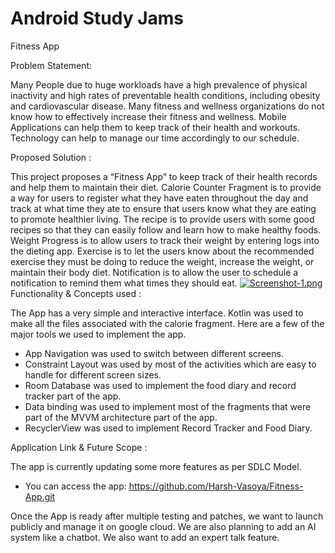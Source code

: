 
# Android Study Jams

Fitness App

Problem Statement:

Many People due to huge workloads have a high prevalence of physical inactivity and high rates of preventable health conditions, including obesity and cardiovascular disease. Many fitness and wellness organizations do not know how to effectively increase their fitness and wellness. Mobile Applications can help them to keep track of their health and workouts. Technology can help to manage our time accordingly to our schedule.

Proposed Solution :

This project proposes a “Fitness App” to keep track of their health records and help them to maintain their diet.
Calorie Counter Fragment is to provide a way for users to register what they have eaten throughout the day and track at what time they ate to ensure that users know what they are eating to promote healthier living. The recipe is to provide users with some good recipes so that they can easily follow and learn how to make healthy foods. Weight Progress is to allow users to track their weight by entering logs into the dieting app. Exercise is to let the users know about the recommended exercise they must be doing to reduce the weight, increase the weight, or maintain their body diet. Notification is to allow the user to schedule a notification to remind them what times they should eat.
[![Screenshot-1.png](https://i.postimg.cc/26JSwq0X/Screenshot-1.png)](https://postimg.cc/8JRGkCQh)
Functionality & Concepts used :

The App has a very simple and interactive interface.
Kotlin was used to make all the files associated with the calorie fragment. Here are a few of the major tools we used to implement the app.

- App Navigation was used to switch between different screens.
- Constraint Layout was used by most of the activities which are easy to handle for different screen sizes.
- Room Database was used to implement the food diary and record tracker part of the app.
- Data binding was used to implement most of the fragments that were part of the MVVM architecture part of the app.
- RecyclerView was used to implement Record Tracker and Food Diary.


Application Link & Future Scope :

The app is currently updating some more features as per SDLC Model.
- You can access the app: https://github.com/Harsh-Vasoya/Fitness-App.git

Once the App is ready after multiple testing and patches, we want to launch publicly and manage it on google cloud. We are also planning to add an AI system like a chatbot. We also want to add an expert talk feature.